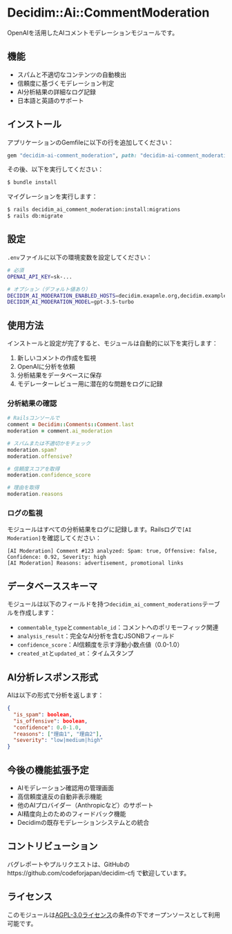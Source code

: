# Decidim::Ai::CommentModeration

OpenAIを活用したAIコメントモデレーションモジュールです。

## 機能

- スパムと不適切なコンテンツの自動検出
- 信頼度に基づくモデレーション判定
- AI分析結果の詳細なログ記録
- 日本語と英語のサポート

## インストール

アプリケーションのGemfileに以下の行を追加してください：

```ruby
gem "decidim-ai-comment_moderation", path: "decidim-ai-comment_moderation"
```

その後、以下を実行してください：

```bash
$ bundle install
```

マイグレーションを実行します：

```bash
$ rails decidim_ai_comment_moderation:install:migrations
$ rails db:migrate
```

## 設定

`.env`ファイルに以下の環境変数を設定してください：

```bash
# 必須
OPENAI_API_KEY=sk-...

# オプション（デフォルト値あり）
DECIDIM_AI_MODERATION_ENABLED_HOSTS=decidim.exapmle.org,decidim.example.jp
DECIDIM_AI_MODERATION_MODEL=gpt-3.5-turbo
```

## 使用方法

インストールと設定が完了すると、モジュールは自動的に以下を実行します：

1. 新しいコメントの作成を監視
2. OpenAIに分析を依頼
3. 分析結果をデータベースに保存
4. モデレーターレビュー用に潜在的な問題をログに記録

### 分析結果の確認

```ruby
# Railsコンソールで
comment = Decidim::Comments::Comment.last
moderation = comment.ai_moderation

# スパムまたは不適切かをチェック
moderation.spam?
moderation.offensive?

# 信頼度スコアを取得
moderation.confidence_score

# 理由を取得
moderation.reasons
```

### ログの監視

モジュールはすべての分析結果をログに記録します。Railsログで`[AI Moderation]`を確認してください：

```
[AI Moderation] Comment #123 analyzed: Spam: true, Offensive: false, Confidence: 0.92, Severity: high
[AI Moderation] Reasons: advertisement, promotional links
```

## データベーススキーマ

モジュールは以下のフィールドを持つ`decidim_ai_comment_moderations`テーブルを作成します：

- `commentable_type`と`commentable_id`：コメントへのポリモーフィック関連
- `analysis_result`：完全なAI分析を含むJSONBフィールド
- `confidence_score`：AI信頼度を示す浮動小数点値（0.0-1.0）
- `created_at`と`updated_at`：タイムスタンプ

## AI分析レスポンス形式

AIは以下の形式で分析を返します：

```json
{
  "is_spam": boolean,
  "is_offensive": boolean,
  "confidence": 0.0-1.0,
  "reasons": ["理由1", "理由2"],
  "severity": "low|medium|high"
}
```

## 今後の機能拡張予定

- AIモデレーション確認用の管理画面
- 高信頼度違反の自動非表示機能
- 他のAIプロバイダー（Anthropicなど）のサポート
- AI精度向上のためのフィードバック機能
- Decidimの既存モデレーションシステムとの統合

## コントリビューション

バグレポートやプルリクエストは、GitHubのhttps://github.com/codeforjapan/decidim-cfj で歓迎しています。

## ライセンス

このモジュールは[AGPL-3.0ライセンス](https://opensource.org/licenses/AGPL-3.0)の条件の下でオープンソースとして利用可能です。
